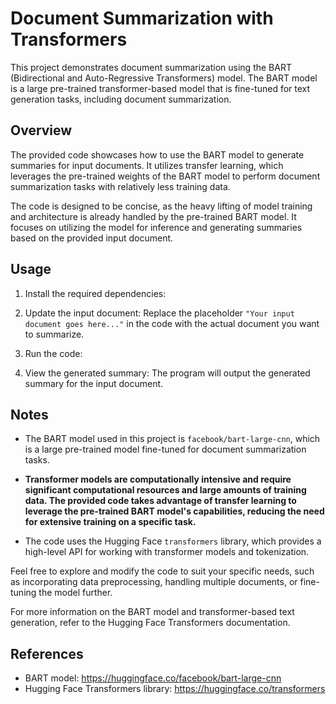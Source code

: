 # Document Summarization with Transformers

This project demonstrates document summarization using the BART (Bidirectional and Auto-Regressive Transformers) model. The BART model is a large pre-trained transformer-based model that is fine-tuned for text generation tasks, including document summarization.

## Overview

The provided code showcases how to use the BART model to generate summaries for input documents. It utilizes transfer learning, which leverages the pre-trained weights of the BART model to perform document summarization tasks with relatively less training data.

The code is designed to be concise, as the heavy lifting of model training and architecture is already handled by the pre-trained BART model. It focuses on utilizing the model for inference and generating summaries based on the provided input document.

## Usage

1. Install the required dependencies:

2. Update the input document:
Replace the placeholder `"Your input document goes here..."` in the code with the actual document you want to summarize.

3. Run the code:

4. View the generated summary:
The program will output the generated summary for the input document.

## Notes

- The BART model used in this project is `facebook/bart-large-cnn`, which is a large pre-trained model fine-tuned for document summarization tasks.

- **Transformer models are computationally intensive and require significant computational resources and large amounts of training data. The provided code takes advantage of transfer learning to leverage the pre-trained BART model's capabilities, reducing the need for extensive training on a specific task.**

- The code uses the Hugging Face `transformers` library, which provides a high-level API for working with transformer models and tokenization.

Feel free to explore and modify the code to suit your specific needs, such as incorporating data preprocessing, handling multiple documents, or fine-tuning the model further.

For more information on the BART model and transformer-based text generation, refer to the Hugging Face Transformers documentation.

## References

- BART model: https://huggingface.co/facebook/bart-large-cnn
- Hugging Face Transformers library: https://huggingface.co/transformers

